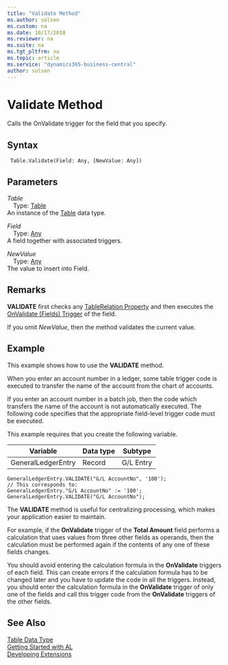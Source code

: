 ```yaml
---
title: "Validate Method"
ms.author: solsen
ms.custom: na
ms.date: 10/17/2018
ms.reviewer: na
ms.suite: na
ms.tgt_pltfrm: na
ms.topic: article
ms.service: "dynamics365-business-central"
author: solsen
---
```

[//]: # (START>DO_NOT_EDIT)
[//]: # (IMPORTANT:Do not edit any of the content between here and the END>DO_NOT_EDIT.)
[//]: # (Any modifications should be made in the .xml files in the ModernDev repo.)
# Validate Method
Calls the OnValidate trigger for the field that you specify.

## Syntax
```
 Table.Validate(Field: Any, [NewValue: Any])
```
## Parameters
*Table*  
&emsp;Type: [Table](table-data-type.md)  
An instance of the [Table](table-data-type.md) data type.  

*Field*  
&emsp;Type: [Any](../any/any-data-type.md)  
A field together with associated triggers.
          
*NewValue*  
&emsp;Type: [Any](../any/any-data-type.md)  
The value to insert into Field.
          



[//]: # (IMPORTANT: END>DO_NOT_EDIT)

## Remarks  
 **VALIDATE** first checks any [TableRelation Property](../properties/devenv-TableRelation-Property.md) and then executes the [OnValidate \(Fields\) Trigger](../triggers/devenv-OnValidate-Fields-Trigger.md) of the field.  
  
 If you omit *NewValue*, then the method validates the current value.  
  
## Example  
 This example shows how to use the **VALIDATE** method.  
  
 When you enter an account number in a ledger, some table trigger code is executed to transfer the name of the account from the chart of accounts.  
  
 If you enter an account number in a batch job, then the code which transfers the name of the account is not automatically executed. The following code specifies that the appropriate field-level trigger code must be executed.  
  
 This example requires that you create the following variable.  
  
|Variable|Data type|Subtype|  
|--------------|---------------|-------------|  
|GeneralLedgerEntry|Record|G/L Entry|  
  
```  
GeneralLedgerEntry.VALIDATE("G/L AccountNo", '100');  
// This corresponds to:  
GeneralLedgerEntry."G/L AccountNo" := '100';  
GeneralLedgerEntry.VALIDATE("G/L AccountNo");   
```  
  
 The **VALIDATE** method is useful for centralizing processing, which makes your application easier to maintain.  
  
 For example, if the **OnValidate** trigger of the **Total Amount** field performs a calculation that uses values from three other fields as operands, then the calculation must be performed again if the contents of any one of these fields changes.  
  
 You should avoid entering the calculation formula in the **OnValidate** triggers of each field. This can create errors if the calculation formula has to be changed later and you have to update the code in all the triggers. Instead, you should enter the calculation formula in the **OnValidate** trigger of only one of the fields and call this trigger code from the **OnValidate** triggers of the other fields.  
  

## See Also
[Table Data Type](table-data-type.md)  
[Getting Started with AL](../devenv-get-started.md)  
[Developing Extensions](../devenv-dev-overview.md)